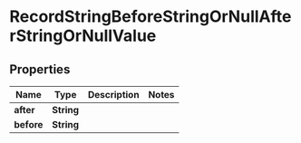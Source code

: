 

# RecordStringBeforeStringOrNullAfterStringOrNullValue


## Properties

| Name | Type | Description | Notes |
|------------ | ------------- | ------------- | -------------|
|**after** | **String** |  |  |
|**before** | **String** |  |  |



